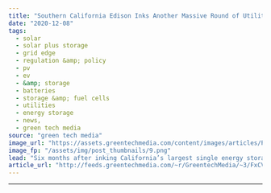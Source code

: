 ```yaml
---
title: "Southern California Edison Inks Another Massive Round of Utility-Scale Battery Contracts"
date: "2020-12-08"
tags: 
  - solar
  - solar plus storage 
  - grid edge
  - regulation &amp; policy
  - pv
  - ev
  - &amp; storage
  - batteries
  - storage &amp; fuel cells
  - utilities
  - energy storage
  - news,
  - green tech media
source: "green tech media"
image_url: "https://assets.greentechmedia.com/content/images/articles/PGE_Battery_workers_XL.png"
image_fp: "/assets/img/post_thumbnails/9.png"
lead: "Six months after inking California’s largest single energy storage procurement, utility Southern California Edison has added another three massive utility-scale battery projects to its portfolio—plus a behind-the-meter battery project with Sunrun. Mo ..."
article_url: "http://feeds.greentechmedia.com/~r/GreentechMedia/~3/FxCVW0cVGVA/socal-edison-inks-another-massive-590mw-round-of-utility-scale-battery-contracts"
---
```


---
